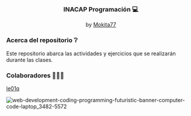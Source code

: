 <div align="center">
  <h3>INACAP Programación 💻 </h3>
  by <a href="https://github.com/Mokita77">Mokita77</a>
</div>

### Acerca del repositorio ❔
Este repositorio abarca las actividades y ejercicios que se realizarán durante las clases.

### Colaboradores 👨🏻‍💻
[le01q](https://github.com/le01q)

![web-development-coding-programming-futuristic-banner-computer-code-laptop_3482-5572](https://user-images.githubusercontent.com/89460645/170884143-da4a25a4-637e-47f1-87b3-b03db7c145db.jpg)
